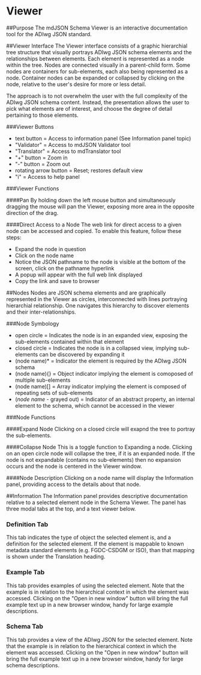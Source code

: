 # Viewer

##Purpose
The mdJSON Schema Viewer is an interactive documentation tool for the ADIwg JSON standard.

##Viewer Interface
The Viewer interface consists of a graphic hierarchial tree structure that visually portrays ADIwg JSON schema elements and the relationships between elements. Each element is represented as a node within the tree. Nodes are connected visually in a parent-child form. Some nodes are containers for sub-elements, each also being represented as a node. Container nodes can be expanded or collapsed by clicking on the node, relative to the user's desire for more or less detail.

The approach is to not overwhelm the user with the full complexity of the ADIwg JSON schema content. Instead, the presentation allows the user to pick what elements are of interest, and choose the degree of detail pertaining to those elements.

###Viewer Buttons

+ text button = Access to information panel (See Information panel topic)
+ "Validator" = Access to mdJSON Validator tool
+ "Translator" = Access to mdTranslator tool
+ "+" button = Zoom in
+ "-" button = Zoom out
+ rotating arrow button = Reset; restores default view
+ "i" = Access to help panel

###Viewer Functions

####Pan
By holding down the left mouse button and simultaneously dragging the mouse will pan the Viewer, exposing more area in the opposite direction of the drag.

####Direct Access to a Node
The web link for direct access to a given node can be accessed and copied. To enable this feature, follow these steps:
+ Expand the node in question
+ Click on the node name
+ Notice the JSON pathname to the node is visible at the bottom of the screen, click on the pathname hyperlink
+ A popup will appear with the full web link displayed
+ Copy the link and save to browser

##Nodes
Nodes are JSON schema elements and are graphically represented in the Viewer as circles, interconnected with lines portraying hierarchial relationship. One navigates this hierarchy to discover elements and their inter-relationships.

###Node Symbology
+ open circle = Indicates the node is in an expanded view, exposing the sub-elements contained within that element
+ closed circle = Indicates the node is in a collapsed view, implying sub-elements can be discovered by expanding it
+ (node name)* = Indicator the element is required by the ADIwg JSON schema
+ (node name){} = Object indicator implying the element is comoposed of multiple sub-elements
+ (node name)[] = Array indicator implying the element is composed of repeating sets of sub-elements
+ (*node name* - grayed out) = Indicator of an abstract property, an internal element to the schema, which cannot be accessed in the viewer

###Node Functions

####Expand Node
Clicking on a closed circle will exapnd the tree to portray the sub-elements.

####Collapse Node
This is a toggle function to Expanding a node. Clicking on an open circle node will collapse the tree, if it is an expanded node. If the node is not expandable (contains no sub-elements) then no expansion occurs and the node is centered in the Viewer window.

####Node Description
Clicking on a node name will display the Information panel, providing access to the details about that node.

##Information
The Information panel provides descriptive documentation relative to a selected element node in the Schema Viewer. The panel has three modal tabs at the top, and a text viewer below.

### Definition Tab
This tab indicates the type of object the selected element is, and a definition for the selected element. If the element is mappable to known metadata standard elements (e.g. FGDC-CSDGM or ISO), than that mapping is shown under the Translation heading.

### Example Tab
This tab provides examples of using the selected element. Note that the example is in relation to the hierarchical context in which the element was accessed. Clicking on the "Open in new window" button will bring the full example text up in a new browser window, handy for large example descriptions.

### Schema Tab
This tab provides a view of the ADIwg JSON for the selected element. Note that the example is in relation to the hierarchical context in which the element was accessed. Clicking on the "Open in new window" button will bring the full example text up in a new browser window, handy for large schema descriptions.

